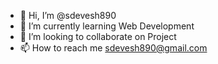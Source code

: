 - 👋 Hi, I’m @sdevesh890
- 🌱 I’m currently learning Web Development
- 💞️ I’m looking to collaborate on Project
- 📫 How to reach me sdevesh890@gmail.com

<!---
sdevesh890/sdevesh890 is a ✨ special ✨ repository because its `README.md` (this file) appears on your GitHub profile.
You can click the Preview link to take a look at your changes.
--->
